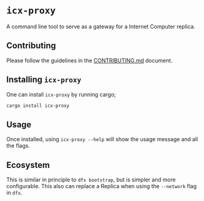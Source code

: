 # `icx-proxy`
A command line tool to serve as a gateway for a Internet Computer replica.

## Contributing
Please follow the guidelines in the [CONTRIBUTING.md](.github/CONTRIBUTING.md) document.

## Installing `icx-proxy`
One can install `icx-proxy` by running cargo;

```bash
cargo install icx-proxy
```

## Usage
Once installed, using `icx-proxy --help` will show the usage message and all the flags. 

## Ecosystem
This is similar in principle to `dfx bootstrap`, but is simpler and more configurable. This also can replace a Replica when using the `--network` flag in `dfx`.
